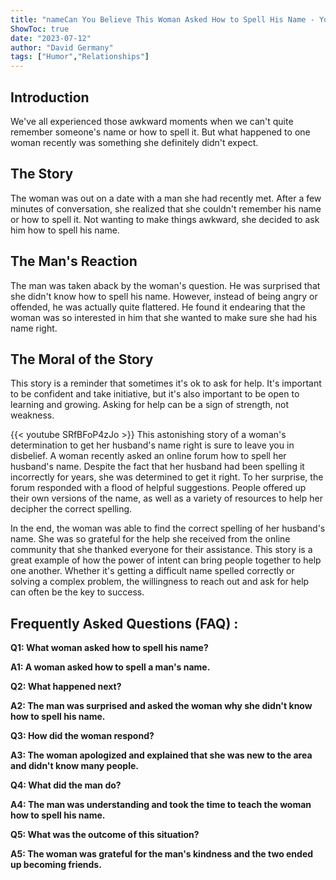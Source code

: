 ```yaml
---
title: "nameCan You Believe This Woman Asked How to Spell His Name - You Won't Believe What Happened Next!"
ShowToc: true 
date: "2023-07-12"
author: "David Germany" 
tags: ["Humor","Relationships"]
---
```

## Introduction

We've all experienced those awkward moments when we can't quite remember someone's name or how to spell it. But what happened to one woman recently was something she definitely didn't expect.

## The Story

The woman was out on a date with a man she had recently met. After a few minutes of conversation, she realized that she couldn't remember his name or how to spell it. Not wanting to make things awkward, she decided to ask him how to spell his name.

## The Man's Reaction

The man was taken aback by the woman's question. He was surprised that she didn't know how to spell his name. However, instead of being angry or offended, he was actually quite flattered. He found it endearing that the woman was so interested in him that she wanted to make sure she had his name right.

## The Moral of the Story

This story is a reminder that sometimes it's ok to ask for help. It's important to be confident and take initiative, but it's also important to be open to learning and growing. Asking for help can be a sign of strength, not weakness.

{{< youtube SRfBFoP4zJo >}} 
This astonishing story of a woman's determination to get her husband's name right is sure to leave you in disbelief. A woman recently asked an online forum how to spell her husband's name. Despite the fact that her husband had been spelling it incorrectly for years, she was determined to get it right. To her surprise, the forum responded with a flood of helpful suggestions. People offered up their own versions of the name, as well as a variety of resources to help her decipher the correct spelling.

In the end, the woman was able to find the correct spelling of her husband's name. She was so grateful for the help she received from the online community that she thanked everyone for their assistance. This story is a great example of how the power of intent can bring people together to help one another. Whether it's getting a difficult name spelled correctly or solving a complex problem, the willingness to reach out and ask for help can often be the key to success.

## Frequently Asked Questions (FAQ) :
**Q1: What woman asked how to spell his name?**

**A1: A woman asked how to spell a man's name.**

**Q2: What happened next?**

**A2: The man was surprised and asked the woman why she didn't know how to spell his name.**

**Q3: How did the woman respond?**

**A3: The woman apologized and explained that she was new to the area and didn't know many people.**

**Q4: What did the man do?**

**A4: The man was understanding and took the time to teach the woman how to spell his name.**

**Q5: What was the outcome of this situation?**

**A5: The woman was grateful for the man's kindness and the two ended up becoming friends.**





